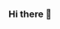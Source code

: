 ### Hi there 👋

<!--
**RossetoAnalytics/RossetoAnalytics** is a ✨ _special_ ✨ repository because its `README.md` (this file) appears on your GitHub profile.

Hello, my name is João and i'm a Data Analyst

<details>
<summary>My top languages</summary>

| Rank | Languages |
|-----:|-----------|
|     1| Python    |
|     2| SQL       |
|     3| DAX (PBI) |

</details>

🌱 I’m currently learning Python
🔭 I’m from Brasília/Brazil
📫 How to reach me rosseto.analytics@gmail.com / 61 99514-4100
👯 I’m looking to collaborate on Data Projects

